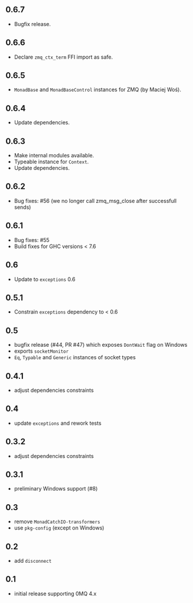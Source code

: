 0.6.7
-----------------------------------------------------------------------------
- Bugfix release.

0.6.6
-----------------------------------------------------------------------------
- Declare `zmq_ctx_term` FFI import as safe.

0.6.5
-----------------------------------------------------------------------------
- `MonadBase` and `MonadBaseControl` instances for ZMQ (by Maciej Woś).

0.6.4
-----------------------------------------------------------------------------
- Update dependencies.

0.6.3
-----------------------------------------------------------------------------
- Make internal modules available.
- Typeable instance for `Context`.
- Update dependencies.

0.6.2
-----------------------------------------------------------------------------
- Bug fixes: #56 (we no longer call zmq_msg_close after successfull sends)

0.6.1
-----------------------------------------------------------------------------
- Bug fixes: #55
- Build fixes for GHC versions < 7.6

0.6
-----------------------------------------------------------------------------
- Update to `exceptions` 0.6

0.5.1
-----------------------------------------------------------------------------
- Constrain `exceptions` dependency to < 0.6

0.5
-----------------------------------------------------------------------------
- bugfix release (#44, PR #47) which exposes `DontWait` flag on Windows
- exports `socketMonitor`
- `Eq`, `Typable` and `Generic` instances of socket types

0.4.1
-----------------------------------------------------------------------------
- adjust dependencies constraints

0.4
-----------------------------------------------------------------------------
- update `exceptions` and rework tests

0.3.2
-----------------------------------------------------------------------------
- adjust dependencies constraints

0.3.1
-----------------------------------------------------------------------------
- preliminary Windows support (#8)

0.3
-----------------------------------------------------------------------------
- remove `MonadCatchIO-transformers`
- use `pkg-config` (except on Windows)

0.2
-----------------------------------------------------------------------------
- add `disconnect`

0.1
-----------------------------------------------------------------------------
- initial release supporting 0MQ 4.x
